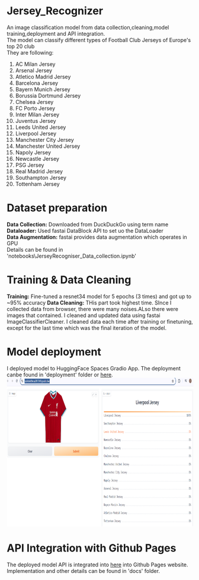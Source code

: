 # Jersey_Recognizer
An image classification model from data collection,cleaning,model training,deployment and API integration. <br/>
The model can classify different types of Football Club Jerseys of Europe's top 20 club  <br/>
They are following: <br/>
1. AC Milan Jersey
2. Arsenal Jersey
3. Atletico Madrid Jersey
4. Barcelona Jersey
5. Bayern Munich Jersey
6. Borussia Dortmund Jersey
7. Chelsea Jersey
8. FC Porto Jersey
9. Inter Milan Jersey
10. Juventus Jersey
11. Leeds United Jersey
12. Liverpool Jersey
13. Manchester City Jersey
14. Manchester United Jersey
15. Napoly Jersey
16. Newcastle Jersey
17. PSG Jersey
18. Real Madrid Jersey
19. Southampton Jersey
20. Tottenham Jersey

# Dataset preparation
**Data Collection:** Downloaded from DuckDuckGo using term name <br/>
**Dataloader:** Used fastai DataBlock API to set uo the DataLoader <br/>
**Data Augmentation:** fastai provides data augmentation which operates in GPU <br/>
Details can be found in 'notebooks\JerseyRecogniser_Data_collection.ipynb'

# Training & Data Cleaning
**Training:** Fine-tuned a resnet34 model for 5 epochs (3 times) and got up to ~95% accuracy
**Data Cleaning:** THis part took highest time. SInce I collected data from browser, there were many noises.ALso there were images that contained. I cleaned and updated data using fastai ImageClassifierCleaner. I cleaned data each time after training or finetuning, except for the last time which was the final iteration of the model. <br/>

# Model deployment
I deployed model to HuggingFace Spaces Gradio App. The deployment canbe found in 'deployment' folder or [here](https://huggingface.co/spaces/Tanvirtrk/Football_Jersey_Recognizer). <br/>
<img src='deployment\GradioApp_Demo.PNG' width='800' height='400'>

# API Integration with Github Pages
The deployed model API is integrated into [here]('tanvirraihankhan.github.io/Jersey_Recognizer/') into Github Pages website. Implementation and other details can be found in 'docs' folder. 

